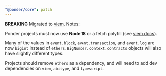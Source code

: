 ```yaml
---
"@ponder/core": patch
---
```


**BREAKING** Migrated to [viem](https://viem.sh). Notes:

Ponder projects must now use **Node 18** or a fetch polyfill (see [viem docs](https://viem.sh/docs/compatibility.html)).

Many of the values in `event.block`, `event.transaction`, and `event.log` are now `bigint` instead of `ethers.BigNumber`. `context.contracts` objects will also have slightly different types.

Projects should remove `ethers` as a dependency, and will need to add dev dependencies on `viem`, `abitype`, and `typescript`.
